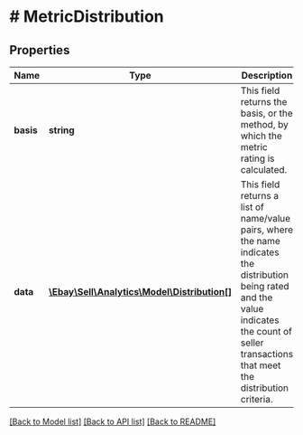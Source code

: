 # # MetricDistribution

## Properties

Name | Type | Description | Notes
------------ | ------------- | ------------- | -------------
**basis** | **string** | This field returns the basis, or the method, by which the metric rating is calculated. | [optional]
**data** | [**\Ebay\Sell\Analytics\Model\Distribution[]**](Distribution.md) | This field returns a list of name/value pairs, where the name indicates the distribution being rated and the value indicates the count of seller transactions that meet the distribution criteria. | [optional]

[[Back to Model list]](../../README.md#models) [[Back to API list]](../../README.md#endpoints) [[Back to README]](../../README.md)
